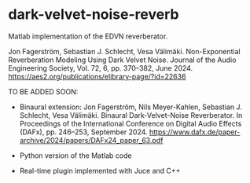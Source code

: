 # dark-velvet-noise-reverb
Matlab implementation of the EDVN reverberator.

Jon Fagerström, Sebastian J. Schlecht, Vesa Välimäki.
Non-Exponential Reverberation Modeling Using Dark Velvet Noise.
Journal of the Audio Engineering Society,
Vol. 72, 6, pp. 370–382, June 2024.
https://aes2.org/publications/elibrary-page/?id=22636

TO BE ADDED SOON:
- Binaural extension:
    Jon Fagerström, Nils Meyer-Kahlen, Sebastian J. Schlecht, Vesa Välimäki.
    Binaural Dark-Velvet-Noise Reverberator.
    In Proceedings of the International Conference on Digital Audio Effects (DAFx),
    pp. 246–253, September 2024. https://www.dafx.de/paper-archive/2024/papers/DAFx24_paper_63.pdf
  
- Python version of the Matlab code
- Real-time plugin implemented with Juce and C++
